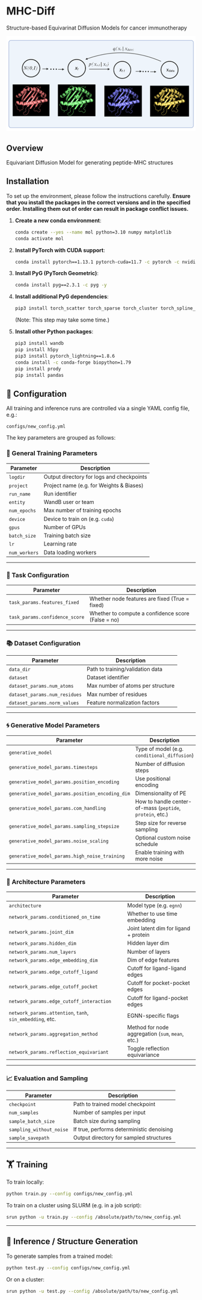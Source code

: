 
# MHC-Diff
Structure-based Equivarinat Diffusion Models for cancer immunotherapy

![Project Image](./Diffusion%20Chain.png)

## Overview

Equivariant Diffusion Model for generating peptide-MHC structures

## Installation

To set up the environment, please follow the instructions carefully. **Ensure that you install the packages in the correct versions and in the specified order. Installing them out of order can result in package conflict issues.**

1. **Create a new conda environment**:  
   ```sh
   conda create --yes --name mol python=3.10 numpy matplotlib
   conda activate mol
   ```

2. **Install PyTorch with CUDA support**:  
   ```sh
   conda install pytorch==1.13.1 pytorch-cuda=11.7 -c pytorch -c nvidia -y
   ```

3. **Install PyG (PyTorch Geometric)**:  
   ```sh
   conda install pyg==2.3.1 -c pyg -y
   ```

4. **Install additional PyG dependencies**:  
   ```sh
   pip3 install torch_scatter torch_sparse torch_cluster torch_spline_conv -f https://data.pyg.org/whl/torch-1.13.1+cu117.html
   ```  
   (Note: This step may take some time.)

5. **Install other Python packages**:  
   ```sh
   pip3 install wandb
   pip install h5py
   pip3 install pytorch_lightning==1.8.6
   conda install -c conda-forge biopython=1.79
   pip install prody
   pip install pandas
   ```

## 📁 Configuration

All training and inference runs are controlled via a single YAML config file, e.g.:

```
configs/new_config.yml
```

The key parameters are grouped as follows:

### 🔧 General Training Parameters

| Parameter     | Description                               |
| ------------- | ----------------------------------------- |
| `logdir`      | Output directory for logs and checkpoints |
| `project`     | Project name (e.g. for Weights & Biases)  |
| `run_name`    | Run identifier                            |
| `entity`      | WandB user or team                        |
| `num_epochs`  | Max number of training epochs             |
| `device`      | Device to train on (e.g. `cuda`)          |
| `gpus`        | Number of GPUs                            |
| `batch_size`  | Training batch size                       |
| `lr`          | Learning rate                             |
| `num_workers` | Data loading workers                      |

---

### 🧪 Task Configuration

| Parameter                      | Description                                        |
| ------------------------------ | -------------------------------------------------- |
| `task_params.features_fixed`   | Whether node features are fixed (True = fixed)     |
| `task_params.confidence_score` | Whether to compute a confidence score (False = no) |

---

### 📚 Dataset Configuration

| Parameter                     | Description                       |
| ----------------------------- | --------------------------------- |
| `data_dir`                    | Path to training/validation data  |
| `dataset`                     | Dataset identifier                |
| `dataset_params.num_atoms`    | Max number of atoms per structure |
| `dataset_params.num_residues` | Max number of residues            |
| `dataset_params.norm_values`  | Feature normalization factors     |

---

### 🌀 Generative Model Parameters

| Parameter                                       | Description                                               |
| ----------------------------------------------- | --------------------------------------------------------- |
| `generative_model`                              | Type of model (e.g. `conditional_diffusion`)              |
| `generative_model_params.timesteps`             | Number of diffusion steps                                 |
| `generative_model_params.position_encoding`     | Use positional encoding                                   |
| `generative_model_params.position_encoding_dim` | Dimensionality of PE                                      |
| `generative_model_params.com_handling`          | How to handle center-of-mass (`peptide`, `protein`, etc.) |
| `generative_model_params.sampling_stepsize`     | Step size for reverse sampling                            |
| `generative_model_params.noise_scaling`         | Optional custom noise schedule                            |
| `generative_model_params.high_noise_training`   | Enable training with more noise                           |

---

### 🧠 Architecture Parameters

| Parameter                                                 | Description                                       |
| --------------------------------------------------------- | ------------------------------------------------- |
| `architecture`                                            | Model type (e.g. `egnn`)                          |
| `network_params.conditioned_on_time`                      | Whether to use time embedding                     |
| `network_params.joint_dim`                                | Joint latent dim for ligand + protein             |
| `network_params.hidden_dim`                               | Hidden layer dim                                  |
| `network_params.num_layers`                               | Number of layers                                  |
| `network_params.edge_embedding_dim`                       | Dim of edge features                              |
| `network_params.edge_cutoff_ligand`                       | Cutoff for ligand-ligand edges                    |
| `network_params.edge_cutoff_pocket`                       | Cutoff for pocket-pocket edges                    |
| `network_params.edge_cutoff_interaction`                  | Cutoff for ligand-pocket edges                    |
| `network_params.attention`, `tanh`, `sin_embedding`, etc. | EGNN-specific flags                               |
| `network_params.aggregation_method`                       | Method for node aggregation (`sum`, `mean`, etc.) |
| `network_params.reflection_equivariant`                   | Toggle reflection equivariance                    |

---

### 📈 Evaluation and Sampling

| Parameter                | Description                               |
| ------------------------ | ----------------------------------------- |
| `checkpoint`             | Path to trained model checkpoint          |
| `num_samples`            | Number of samples per input               |
| `sample_batch_size`      | Batch size during sampling                |
| `sampling_without_noise` | If true, performs deterministic denoising |
| `sample_savepath`        | Output directory for sampled structures   |

---

## 🏋️ Training

To train locally:

```bash
python train.py --config configs/new_config.yml
```

To train on a cluster using SLURM (e.g. in a job script):

```bash
srun python -u train.py --config /absolute/path/to/new_config.yml
```

---

## 🧪 Inference / Structure Generation

To generate samples from a trained model:

```bash
python test.py --config configs/new_config.yml
```

Or on a cluster:

```bash
srun python -u test.py --config /absolute/path/to/new_config.yml
```
